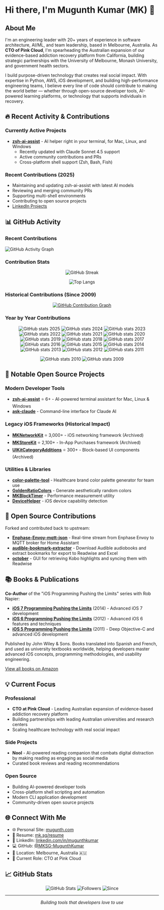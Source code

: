 # Hi there, I'm Mugunth Kumar (MK) 👋

## About Me

I'm an engineering leader with 20+ years of experience in software architecture, AI/ML, and team leadership, based in Melbourne, Australia. As **CTO of Pink Cloud**, I'm spearheading the Australian expansion of our evidence-based addiction recovery platform from California, building strategic partnerships with the University of Melbourne, Monash University, and government health sectors.

I build purpose-driven technology that creates real social impact. With expertise in Python, AWS, iOS development, and building high-performance engineering teams, I believe every line of code should contribute to making the world better — whether through open-source developer tools, AI-powered learning platforms, or technology that supports individuals in recovery.

## 🔥 Recent Activity & Contributions

### Currently Active Projects
- **[zsh-ai-assist](https://github.com/MKSG-MugunthKumar/zsh-ai-assist)** - AI helper right in your terminal, for Mac, Linux, and Windows
  - Recently updated with Claude Sonnet 4.5 support
  - Active community contributions and PRs
  - Cross-platform shell support (Zsh, Bash, Fish)

### Recent Contributions (2025)
- Maintaining and updating zsh-ai-assist with latest AI models
- Reviewing and merging community PRs
- Supporting multi-shell environments
- Contributing to open source projects
- [LinkedIn Projects](https://www.linkedin.com/in/mugunthkumar)

## 📊 GitHub Activity

### Recent Contributions
![GitHub Activity Graph](https://github-readme-activity-graph.vercel.app/graph?username=MKSG-MugunthKumar&theme=github-compact&hide_border=true&area=true)

### Contribution Stats
<div align="center">

![GitHub Streak](https://github-readme-streak-stats.herokuapp.com/?user=MKSG-MugunthKumar&theme=default&hide_border=true)

</div>

<div align="center">

![Top Langs](https://github-readme-stats.vercel.app/api/top-langs/?username=MKSG-MugunthKumar&size_weight=0.5&count_weight=0.5)

</div>

### Historical Contributions (Since 2009)
<div align="center">

[![GitHub Contribution Graph](https://github-readme-stats.vercel.app/api?username=MKSG-MugunthKumar&show_icons=true&include_all_commits=true&count_private=false&theme=default&hide_border=true)](https://github.com/MKSG-MugunthKumar)

</div>

### Year by Year Contributions
<div align="center">

![GitHub stats 2025](https://github-readme-stats.vercel.app/api?username=MKSG-MugunthKumar&commits_year=2025)
![GitHub stats 2024](https://github-readme-stats.vercel.app/api?username=MKSG-MugunthKumar&commits_year=2024)
![GitHub stats 2023](https://github-readme-stats.vercel.app/api?username=MKSG-MugunthKumar&commits_year=2023)
![GitHub stats 2022](https://github-readme-stats.vercel.app/api?username=MKSG-MugunthKumar&commits_year=2022)
![GitHub stats 2021](https://github-readme-stats.vercel.app/api?username=MKSG-MugunthKumar&commits_year=2021)
![GitHub stats 2020](https://github-readme-stats.vercel.app/api?username=MKSG-MugunthKumar&commits_year=2020)
![GitHub stats 2019](https://github-readme-stats.vercel.app/api?username=MKSG-MugunthKumar&commits_year=2019)
![GitHub stats 2018](https://github-readme-stats.vercel.app/api?username=MKSG-MugunthKumar&commits_year=2018)
![GitHub stats 2017](https://github-readme-stats.vercel.app/api?username=MKSG-MugunthKumar&commits_year=2017)
![GitHub stats 2016](https://github-readme-stats.vercel.app/api?username=MKSG-MugunthKumar&commits_year=2016)
![GitHub stats 2015](https://github-readme-stats.vercel.app/api?username=MKSG-MugunthKumar&commits_year=2015)
![GitHub stats 2014](https://github-readme-stats.vercel.app/api?username=MKSG-MugunthKumar&commits_year=2014)
![GitHub stats 2013](https://github-readme-stats.vercel.app/api?username=MKSG-MugunthKumar&commits_year=2013)
![GitHub stats 2012](https://github-readme-stats.vercel.app/api?username=MKSG-MugunthKumar&commits_year=2012)
![GitHub stats 2011](https://github-readme-stats.vercel.app/api?username=MKSG-MugunthKumar&commits_year=2011)

![GitHub stats 2010](https://github-readme-stats.vercel.app/api?username=MKSG-MugunthKumar&commits_year=2010)
![GitHub stats 2009](https://github-readme-stats.vercel.app/api?username=MKSG-MugunthKumar&commits_year=2009)

</div>

## 🚀 Notable Open Source Projects

### Modern Developer Tools
- **[zsh-ai-assist](https://github.com/MKSG-MugunthKumar/zsh-ai-assist)** ⭐ 6+ - AI-powered terminal assistant for Mac, Linux & Windows
- **[ask-claude](https://github.com/MKSG-MugunthKumar/ask-claude)** - Command-line interface for Claude AI

### Legacy iOS Frameworks (Historical Impact)
- **[MKNetworkKit](https://github.com/MKSG-MugunthKumar/MKNetworkKit)** ⭐ 3,000+ - iOS networking framework (Archived)
- **[MKStoreKit](https://github.com/MKSG-MugunthKumar/MKStoreKit)** ⭐ 2,100+ - In-App Purchases framework (Archived)
- **[UIKitCategoryAdditions](https://github.com/MKSG-MugunthKumar/UIKitCategoryAdditions)** ⭐ 300+ - Block-based UI components (Archived)

### Utilities & Libraries
- **[color-palette-tool](https://github.com/MKSG-MugunthKumar/color-palette-tool)** - Healthcare brand color palette generator for team use
- **[GoldenRatioColors](https://github.com/MKSG-MugunthKumar/GoldenRatioColors)** - Generate aesthetically random colors
- **[MKBlockTimer](https://github.com/MKSG-MugunthKumar/MKBlockTimer)** - Performance measurement utility
- **[DeviceHelper](https://github.com/MKSG-MugunthKumar/DeviceHelper)** - iOS device capability detection

## 🤝 Open Source Contributions

Forked and contributed back to upstream:

- **[Enphase-Envoy-mqtt-json](https://github.com/vk2him/Enphase-Envoy-mqtt-json)** - Real-time stream from Enphase Envoy to MQTT broker for Home Assistant
- **[audible-bookmark-extractor](https://github.com/GGyll/audible-bookmark-extractor)** - Download Audible audiobooks and extract bookmarks for export to Readwise and Excel
- **[october](https://github.com/marcus-crane/october)** - GUI for retrieving Kobo highlights and syncing them with Readwise

## 📚 Books & Publications

**Co-Author** of the "iOS Programming Pushing the Limits" series with Rob Napier:

- **[iOS 7 Programming Pushing the Limits](https://www.amazon.com/iOS-Programming-Pushing-Limits-Applications/dp/1118818342)** (2014) - Advanced iOS 7 development
- **[iOS 6 Programming Pushing the Limits](https://www.amazon.com/iOS-Programming-Pushing-Limits-Application/dp/1118449959)** (2012) - Advanced iOS 6 features and techniques
- **[iOS 5 Programming Pushing the Limits](https://www.amazon.com/iOS-Programming-Pushing-Limits-Extraordinary/dp/1119961327)** (2011) - Deep Objective-C and advanced iOS development

Published by John Wiley & Sons. Books translated into Spanish and French, and used as university textbooks worldwide, helping developers master advanced iOS concepts, programming methodologies, and usability engineering.

[View all books on Amazon](https://www.amazon.com/stores/author/B006IY5KRK)

## 💡 Current Focus

### Professional
- **CTO at Pink Cloud** - Leading Australian expansion of evidence-based addiction recovery platform
- Building partnerships with leading Australian universities and research centers
- Scaling healthcare technology with real social impact

### Side Projects
- **Nool** - AI-powered reading companion that combats digital distraction by making reading as engaging as social media
- Curated book reviews and reading recommendations

### Open Source
- Building AI-powered developer tools
- Cross-platform shell scripting and automation
- Modern CLI application development
- Community-driven open source projects

## 🌐 Connect With Me

- 🌐 Personal Site: [mugunth.com](https://mugunth.com)
- 📄 Resume: [mk.sg/resume](https://mk.sg/resume)
- 💼 LinkedIn: [linkedin.com/in/mugunthkumar](https://www.linkedin.com/in/mugunthkumar)
- 💻 GitHub: [@MKSG-MugunthKumar](https://github.com/MKSG-MugunthKumar)
- 📍 Location: Melbourne, Australia 🇦🇺
- 🏢 Current Role: CTO at Pink Cloud

## 📈 GitHub Stats

<div align="center">

![GitHub Stats](https://img.shields.io/badge/Repos-50-blue?style=for-the-badge)
![Followers](https://img.shields.io/badge/Followers-1.3k-green?style=for-the-badge)
![Since](https://img.shields.io/badge/On%20GitHub%20Since-2009-orange?style=for-the-badge)

</div>

---

<div align="center">

*Building tools that developers love to use*

</div>
